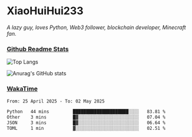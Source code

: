 # XiaoHuiHui233

*A lazy guy, loves Python, Web3 follower, blockchain developer, Minecraft fan.*

### [Github Readme Stats](https://github.com/anuraghazra/github-readme-stats)

![Top Langs](https://github-readme-stats.vercel.app/api/top-langs/?username=XiaoHuiHui233&layout=compact&theme=github_dark)

![Anurag's GitHub stats](https://github-readme-stats.vercel.app/api?username=XiaoHuiHui233&show_icons=true&theme=github_dark)

### [WakaTime](https://wakatime.com)

<!--START_SECTION:waka-->

```txt
From: 25 April 2025 - To: 02 May 2025

Python   44 mins         █████████████████████░░░░   83.81 %
Other    3 mins          █▓░░░░░░░░░░░░░░░░░░░░░░░   07.04 %
JSON     3 mins          █▓░░░░░░░░░░░░░░░░░░░░░░░   06.64 %
TOML     1 min           ▓░░░░░░░░░░░░░░░░░░░░░░░░   02.51 %
```

<!--END_SECTION:waka-->
